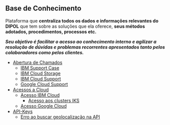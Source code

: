 ## Base de Conhecimento
Plataforma que **centraliza todos os dados e informações relevantes do DIPOL** que tem sobre as soluções que ela oferece, **seus métodos adotados, procedimentos, processos etc.** 

_**Seu objetivo é facilitar o acesso ao conhecimento interno e agilizar a resolução de dúvidas e problemas recorrentes apresentados tanto pelos colaboradores como pelos clientes.**_

- [Abertura de Chamados](/docs/abertura_de_chamados.md)
    - [IBM Support Case](/docs/abertura_de_chamados.md#ibm-support-case)
    - [IBM Cloud Storage](/docs/abertura_de_chamados.md#ibm-cloud-storage)
    - [IBM Cloud Support](/docs/abertura_de_chamados.md#ibm-cloud-support)
    - [Google Cloud Support](/docs/abertura_de_chamados.md#google-cloud-support)
- [Acessos a Cloud]()    
    - [Acesso IBM Cloud](/docs/sop/acessos_ibm.md)
      - [Acesso aos clusters IKS](/docs/sop/acessos_iks.md)
    - [Acesso Google Cloud]()
- [API-Keys](/docs/api_e_servicos.md)
    - [Erro ao buscar geolocalização na API ](/docs/api_e_servicos.md#erro-ao-buscar-geolocalização-na-api)
